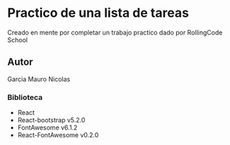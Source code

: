# Practico de una lista de tareas

Creado en mente por completar un trabajo practico dado por RollingCode School

## Autor

Garcia Mauro Nicolas

### Biblioteca
- React
- React-bootstrap v5.2.0
- FontAwesome v6.1.2
- React-FontAwesome v0.2.0


